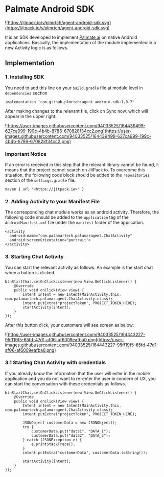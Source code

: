 # Palmate Android SDK

![https://jitpack.io/v/plmrtch/agent-android-sdk.svg](https://jitpack.io/v/plmrtch/agent-android-sdk.svg)

It is an SDK developed to implement [Palmate.ai](http://palmate.ai/) on native Android applications. Basically, the implementation of the module implemented in a new Activity logic is as follows.

## Implementation

### 1. Installing SDK

You need to add this line on your `build.gradle` file at module level in `dependencies` section

```
implementation 'com.github.plmrtch:agent-android-sdk:1.0.7'

```

After making changes to the relevant file, click on Sync now, which will appear in the upper right.

![https://user-images.githubusercontent.com/94033525/164439499-627ca999-199c-4b4b-8786-670828f34cc2.png](https://user-images.githubusercontent.com/94033525/164439499-627ca999-199c-4b4b-8786-670828f34cc2.png)

### Important Notice

If an error is received in this step that the relevant library cannot be found, it means that the project cannot search on JitPack io. To overcome this situation, the following code block should be added to the `repositories` section of the `settings.gradle` file.

```
maven { url "<https://jitpack.io>" }

```

### 2. Adding Activity to your Manifest File

The corresponding chat module works as an android activity. Therefore, the following code should be added to the `application` tag of the `AndroidManifest.xml` file under the `manifest` folder of the application.

```
<activity
  android:name="com.palamartech.palamaragent.ChatActivity"
  android:screenOrientation="portrait">
</activity>

```

### 3. Starting Chat Activity

You can start the relevant activity as follows. An example is the start chat when a button is clicked.

```
btnStartChat.setOnClickListener(new View.OnClickListener() {
    @Override
    public void onClick(View view) {
        Intent intent = new Intent(MainActivity.this, com.palamartech.palamaragent.ChatActivity.class);
        intent.putExtra("projectToken", PROJECT_TOKEN_HERE);
        startActivity(intent);
    }
});

```

After this button click, your customers will see screen as below:

![https://user-images.githubusercontent.com/94033525/164443227-95ff19f5-65fd-47d1-af06-af6009eafba0.png](https://user-images.githubusercontent.com/94033525/164443227-95ff19f5-65fd-47d1-af06-af6009eafba0.png)

### 3.1 Starting Chat Activity with credentials

If you already know the information that the user will enter in the mobile application and you do not want to re-enter the user in concern of UX, you can start the conversation with these credentials as follows.
```
btnStartChat.setOnClickListener(new View.OnClickListener() {
    @Override
    public void onClick(View view) {
        Intent intent = new Intent(MainActivity.this, com.palamartech.palamaragent.ChatActivity.class);
        intent.putExtra("projectToken", PROJECT_TOKEN_HERE);

        JSONObject customerData = new JSONObject();
        try {
            customerData.put("data1", "DATA_1");
            customerData.put("data2", "DATA_2");
        } catch (JSONException e) {
            e.printStackTrace();
        }
        intent.putExtra("customerData", customerData.toString());

        startActivity(intent);
    }
});

```
